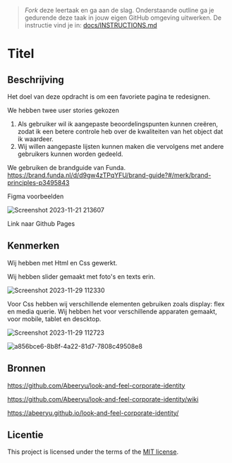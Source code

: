 > _Fork_ deze leertaak en ga aan de slag. 
Onderstaande outline ga je gedurende deze taak in jouw eigen GitHub omgeving uitwerken. 
De instructie vind je in: [docs/INSTRUCTIONS.md](docs/INSTRUCTIONS.md)

# Titel
<!-- Geef je project een titel en schrijf in één zin wat het is -->

## Beschrijving
<!-- In de Beschrijving staat hoe je project er uit ziet, hoe het werkt en wat je er mee kan. -->
<!-- Voeg een mooie poster visual toe 📸 -->
<!-- Voeg een link toe naar Github Pages 🌐-->

Het doel van deze opdracht is om een favoriete pagina te redesignen.

We hebben twee user stories gekozen

1. Als gebruiker wil ik aangepaste beoordelingspunten kunnen creëren, zodat ik een betere controle heb over de kwaliteiten van het object dat ik waardeer.
2. Wij willen aangepaste lijsten kunnen maken die vervolgens met andere gebruikers kunnen worden gedeeld.

We gebruiken de brandguide van Funda. https://brand.funda.nl/d/d9gw4zTPqYFU/brand-guide?#/merk/brand-principles-p3495843

Figma voorbeelden

![Screenshot 2023-11-21 213607](https://github.com/Abeeryu/look-and-feel-corporate-identity/assets/144008500/4c2aaa21-8a66-4d93-b2cc-85a89d410c50)

Link naar Github Pages


## Kenmerken
<!-- Bij Kenmerken staat welke technieken zijn gebruikt en hoe. Wat is de HTML structuur? Wat zijn de belangrijkste dingen in CSS? Wat is er met Javascript gedaan en hoe? Misschien heb je een framwork of library gebruikt? -->

Wij hebben met Html en Css gewerkt.

Wij hebben slider gemaakt met foto's en texts erin.

![Screenshot 2023-11-29 112330](https://github.com/Abeeryu/look-and-feel-corporate-identity/assets/144008500/2fe65c5a-5c58-4490-8d7a-677c669f3803)

Voor Css hebben wij verschillende elementen gebruiken zoals display: flex en media querie.
Wij hebben het voor verschillende apparaten gemaakt, voor mobile, tablet en descktop.

![Screenshot 2023-11-29 112723](https://github.com/Abeeryu/look-and-feel-corporate-identity/assets/144008500/30c1b100-b7c1-46e3-bd63-2905331ed207)

![a856bce6-8b8f-4a22-81d7-7808c49508e8](https://github.com/Abeeryu/look-and-feel-corporate-identity/assets/144008500/9495b010-cb8f-4b06-9cbf-4ad751cb241f)





## Bronnen

https://github.com/Abeeryu/look-and-feel-corporate-identity

https://github.com/Abeeryu/look-and-feel-corporate-identity/wiki

https://abeeryu.github.io/look-and-feel-corporate-identity/

## Licentie

This project is licensed under the terms of the [MIT license](./LICENSE).
